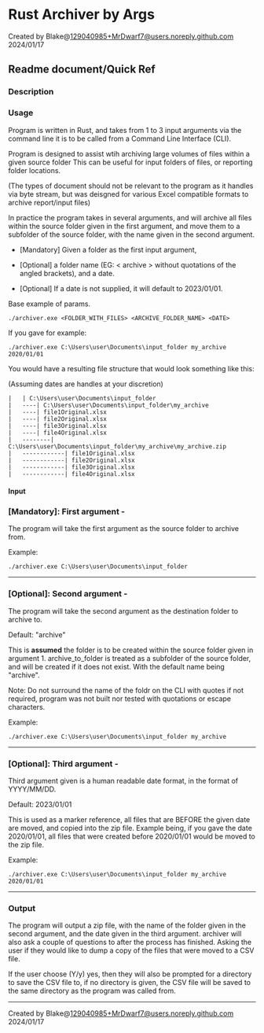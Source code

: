 # Rust Archiver by Args

Created by Blake@<129040985+MrDwarf7@users.noreply.github.com> 2024/01/17

## Readme document/Quick Ref

### Description

### Usage

Program is written in Rust, and takes from 1 to 3 input arguments via the command line it is to be called from a Command Line Interface (CLI).

Program is designed to assist wtih archiving large volumes of files within a given source folder
This can be useful for input folders of files, or reporting folder locations.

(The types of document should not be relevant to the program as it handles via byte stream,
but was deisgned for various Excel compatible formats to archive report/input files)

In practice the program takes in several arguments, and will archive all files within the source folder given in the first argument, and move them to a subfolder of the source folder, with the name given in the second argument.

- [Mandatory] Given a folder as the first input argument,

- [Optional] a folder name (EG: < archive > without quotations of the angled brackets), and a date.

- [Optional] If a date is not supplied, it will default to 2023/01/01.

Base example of params.

```shell
./archiver.exe <FOLDER_WITH_FILES> <ARCHIVE_FOLDER_NAME> <DATE>
```

If you gave for example:

```shell
./archiver.exe C:\Users\user\Documents\input_folder my_archive 2020/01/01
```

You would have a resulting file structure that would look something like this:

(Assuming dates are handles at your discretion)

```shell
|   | C:\Users\user\Documents\input_folder
|   ----| C:\Users\user\Documents\input_folder\my_archive
|   ----| file1Original.xlsx
|   ----| file2Original.xlsx
|   ----| file3Original.xlsx
|   ----| file4Original.xlsx
|   --------| C:\Users\user\Documents\input_folder\my_archive\my_archive.zip
|   ------------| file1Original.xlsx
|   ------------| file2Original.xlsx
|   ------------| file3Original.xlsx
|   ------------| file4Original.xlsx
```

#### Input

### [Mandatory]: First argument -

The program will take the first argument as the source folder to archive from.

Example:

```shell
./archiver.exe C:\Users\user\Documents\input_folder
```

___

### [Optional]: Second argument -

The program will take the second argument as the destination folder to archive to.

Default: "archive"

This is **assumed** the folder is to be created within the source folder given in argument 1.
archive_to_folder is treated as a subfolder of the source folder, and will be created if it does not exist.
With the default name being "archive".

Note: Do not surround the name of the foldr on the CLI with quotes if not required, program was not built nor tested with quotations or escape characters.

Example:

```shell
./archiver.exe C:\Users\user\Documents\input_folder my_archive
```

___

### [Optional]: Third argument -

Third argument given is a human readable date format, in the format of YYYY/MM/DD.

Default: 2023/01/01

This is used as a marker reference, all files that are BEFORE the given date are moved, and copied into the zip file. Example being, if you gave the date 2020/01/01, all files that were created before 2020/01/01 would be moved to the zip file.

Example:

```shell
./archiver.exe C:\Users\user\Documents\input_folder my_archive 2020/01/01
```

___

### Output

The program will output a zip file, with the name of the folder given in the second argument, and the date given in the third argument.
archiver will also ask a couple of questions to after the process has finished.
Asking the user if they would like to dump a copy of the files that were moved to a CSV file.

If the user choose (Y/y) yes, then they will also be prompted for a directory to save the CSV file to, if no directory is given, the CSV file will be saved to the same directory as the program was called from.

___

Created by Blake@<129040985+MrDwarf7@users.noreply.github.com> 2024/01/17
